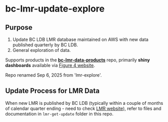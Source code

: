 # bc-lmr-update-explore

## Purpose

1. Update BC LDB LMR database maintained on AWS with new data published quarterly by BC LDB.
2. General exploration of data.
   
Supports products in the [**bc-lmr-data-products**](https://github.com/jyuill/bc-lmr-data-products) repo, primarily **shiny dashboards** available via [Figure 4 website](https://www.fig4.com).

Repo renamed Sep 6, 2025 from 'lmr-explore'.

## Update Process for LMR Data

When new LMR is published by BC LDB (typically within a couple of months of calendar quarter ending - need to check [LMR website](https://www.fig4.com/products/bc-lmr-dashboard.html)), refer to files and documentation in `lmr-get-update` folder in this repo.
